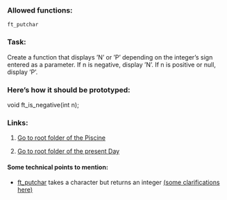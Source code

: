 ### Allowed functions:
`ft_putchar`

### Task:
Create a function that displays ’N’ or ’P’ depending on the integer’s sign entered as a parameter. If n is negative, display ’N’. If n is positive or null, display ’P’.


### Here’s how it should be prototyped:
void ft_is_negative(int n);

### Links:
1. [Go to root folder of the Piscine](https://github.com/Eyedropping/C/tree/master/Piscine_C_21_School)

1. [Go to root folder of the present Day](https://github.com/Eyedropping/C/tree/master/Piscine_C_21_School/Day02)

#### Some technical points to mention:
- [ft_putchar](https://github.com/Eyedropping/C/blob/master/Piscine_C_21_School/Day02/Exercise%2002%20:%20ft_print_numbers/ft_putchar.c) takes a character but returns an integer [(some clarifications here)](https://stackoverflow.com/questions/46517838/c-language-why-int-variable-can-store-char)